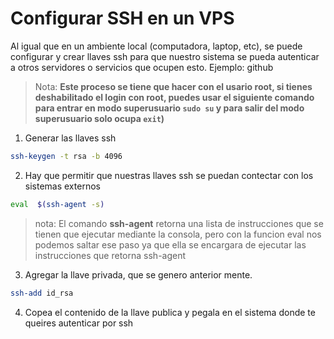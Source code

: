 # Configurar SSH en un VPS


Al igual que en un ambiente local (computadora, laptop, etc), se puede configurar y crear 
llaves ssh para que nuestro sistema se pueda autenticar a otros servidores o servicios que ocupen esto.
Ejemplo: github 

> Nota: **Este proceso se tiene que hacer con el usario root, si tienes deshabilitado el login con root, puedes usar el siguiente comando para entrar en modo superusuario `sudo su` y para salir del modo superusuario solo ocupa `exit`)**


1. Generar las llaves ssh
```bash
ssh-keygen -t rsa -b 4096
```

2. Hay que permitir que nuestras llaves ssh se puedan contectar con los sistemas externos
```bash
eval  $(ssh-agent -s)
```
> nota: El comando **ssh-agent** retorna una lista de instrucciones que se tienen que ejecutar mediante la consola, pero con la funcion eval nos podemos saltar ese paso ya que ella se encargara de ejecutar las instrucciones que retorna ssh-agent

3. Agregar la llave privada, que se genero anterior mente.
```bash
ssh-add id_rsa
```

4. Copea el contenido de la llave publica y pegala en el sistema donde te queires autenticar por ssh
